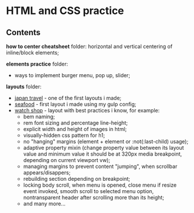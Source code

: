 # HTML and CSS practice

## Contents

**how to center cheatsheet** folder:
horizontal and vertical centering of inline/block elements;

**elements practice** folder:

- ways to implement burger menu, pop up, slider;

**layouts** folder:

- [japan travel](https://wiry-knife.surge.sh/) - one of the first layouts i made;
- [seafood](https://round-lumber.surge.sh/) - first layout i made using my gulp config;
- [watch shop](https://jolly-giants.surge.sh/) - layout with best practices i know, for example:
  - bem naming;
  - rem font sizing and percentage line-height;
  - explicit width and height of images in html;
  - visually-hidden css pattern for h1;
  - no "hanging" margins (element + element or :not(:last-child) usage);
  - adaptive property mixin (change property value between its layout value and minimum value it should be at 320px media breakpoint, depending on current viewport vw);
  - managing margins to prevent content "jumping", when scrollbar appears/disappers;
  - rebuilding section depending on breakpoint;
  - locking body scroll, when menu is opened, close menu if resize event invoked, smooth scroll to selected menu option, nontransparent header after scrolling more than its height;
  - and many more...
